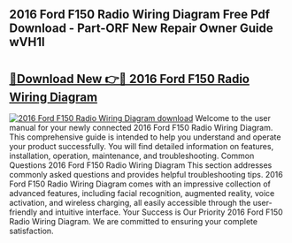 ## 2016 Ford F150 Radio Wiring Diagram Free Pdf Download - Part-ORF New Repair Owner Guide wVH1I

# <h2><a href="http://dft8uv7.blite.top/?on=2016+Ford+F150+Radio+Wiring+Diagram">🔗Download New 👉🔴 2016 Ford F150 Radio Wiring Diagram</a></h2>

[![2016 Ford F150 Radio Wiring Diagram download](https://i.imgur.com/lujVjoI.png)](http://dft8uv7.blite.top/?on=2016+Ford+F150+Radio+Wiring+Diagram)
Welcome to the user manual for your newly connected 2016 Ford F150 Radio Wiring Diagram. This comprehensive guide is intended to help you understand and operate your product successfully. You will find detailed information on features, installation, operation, maintenance, and troubleshooting. Common Questions 2016 Ford F150 Radio Wiring Diagram This section addresses commonly asked questions and provides helpful troubleshooting tips. 2016 Ford F150 Radio Wiring Diagram comes with an impressive collection of advanced features, including facial recognition, augmented reality, voice activation, and wireless charging, all easily accessible through the user-friendly and intuitive interface. Your Success is Our Priority 2016 Ford F150 Radio Wiring Diagram. We are committed to ensuring your complete satisfaction.

